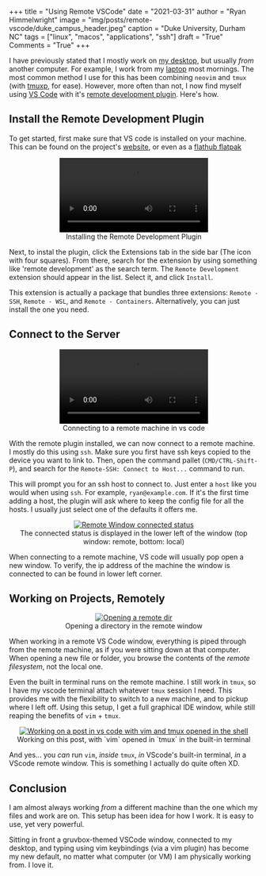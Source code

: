 +++
title   = "Using Remote VSCode"
date    = "2021-03-31"
author  = "Ryan Himmelwright"
image   = "img/posts/remote-vscode/duke_campus_header.jpeg"
caption = "Duke University, Durham NC"
tags    = ["linux", "macos", "applications", "ssh"]
draft   = "True"
Comments = "True"
+++

I have previously stated that I mostly work on [my
desktop](/post/selecting-charmeleons-upgrades/), but usually *from* another
computer. For example, I work from my
[laptop](/post/m1-air-initial-thoughts/) most mornings. The most common
method I use for this has been combining `neovim` and `tmux` (with
[tmuxp](https://github.com/tmux-python/tmuxp), for ease). However, more 
often than not, I now find myself using [VS Code](https://code.visualstudio.com) with it's
[remote development
plugin](https://code.visualstudio.com/docs/remote/remote-overview). Here's
how.

<!--more-->

## Install the Remote Development Plugin

To get started, first make sure that VS code is installed on your machine.
This can be found on the project's [website](https://code.visualstudio.com),
or even as a [flathub
flatpak](https://flathub.org/apps/details/com.visualstudio.code)

<center>
<video style="max-width:100%;" controls>
  <source src="/img/posts/remote-vscode/install_remote_vscode.mp4" type="video/mp4">
  <source src="movie.ogg" type="video/ogg">
Your browser does not support the video tag.
</video>
<div id="caption">Installing the Remote Development Plugin</id>
</center>

Next, to instal the plugin, click the Extensions tab in the side bar (The
icon with four squares). From there, search for the extension by using
something like 'remote development' as the search term. The `Remote
Development` extension should appear in the list. Select it, and click `Install`.

This extension is actually a package that bundles three extensions: `Remote -
SSH`, `Remote - WSL`, and `Remote - Containers`. Alternatively, you can just install the one you need.


## Connect to the Server

<center>
<video style="max-width:100%;" controls>
  <source src="/img/posts/remote-vscode/remote_vscode_config.mp4" type="video/mp4">
  <source src="movie.ogg" type="video/ogg">
Your browser does not support the video tag.
</video>
<div id="caption">Connecting to a remote machine in vs code</id>
</center>

With the remote plugin installed, we can now connect to a remote machine. I
mostly do this using `ssh`. Make sure you first have ssh keys copied to the
device you want to link to. Then, open the command pallet (`CMD/CTRL-Shift-P`), and search for the `Remote-SSH: Connect to Host...` command to run.

This will prompt you for an ssh host to connect to. Just enter a `host` like
you would when using `ssh`. For example, `ryan@example.com`. If it's the first time adding a host, the plugin will ask where to keep the config file for all the hosts. I usually just select one of the defaults it offers me.

<center>
<a href="../../img/posts/remote-vscode/remote_window_status.png"><img alt="Remote Window connected status" src="../../img/posts/remote-vscode/remote_window_status.png" style="max-width: 100%;"/></a>
<div class="caption">The connected status is displayed in the lower left of the window (top window: remote, bottom: local)</div>
</center>

When connecting to a remote machine, VS code will usually pop open a new
window. To verify, the ip address of the machine the window is connected to
can be found in lower left corner.

## Working on Projects, Remotely

<center>
<a href="../../img/posts/remote-vscode/open_remote_dir.png"><img alt="Opening a remote dir" src="../../img/posts/remote-vscode/open_remote_dir.png" style="max-width: 100%;"/></a>
<div class="caption">Opening a directory in the remote window</div>
</center>

When working in a remote VS Code window, everything is piped through from the
remote machine, as if you were sitting down at that computer. When opening a
new file or folder, you browse the contents of the *remote filesystem*, not
the local one.

Even the built in terminal runs on the remote machine. I still work in
`tmux`, so I have my vscode terminal attach whatever `tmux` session I need.
This provides me with the flexibility to switch to a new machine, and to
pickup where I left off. Using this setup, I get a full graphical IDE window,
while still reaping the benefits of `vim` + `tmux`.

<center>
<a href="../../img/posts/remote-vscode/working_remote_window.png"><img alt="Working on a post in vs code with vim and tmux opened in the shell" src="../../img/posts/remote-vscode/working_remote_window.png" style="max-width: 100%;"/></a>
<div class="caption">Working on this post, with `vim` opened in `tmux` in the built-in terminal</div>
</center>

And yes... you *can* run `vim`, *inside* `tmux`, *in* VScode's built-in
terminal, *in* a VScode remote window. This is something I actually do quite
often XD.


## Conclusion

I am almost always working *from* a different machine than the one which my
files and work are on. This setup has been idea for how I work. It is easy to
use, yet very powerful.

Sitting in front a gruvbox-themed VSCode window, connected to my desktop, and
typing using vim keybindings (via a vim plugin) has become my new default, no
matter what computer (or VM) I am physically working from. I love it.